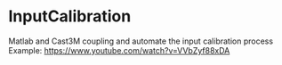 # InputCalibration
Matlab and Cast3M coupling and automate the input calibration process
Example: https://www.youtube.com/watch?v=VVbZyf88xDA
